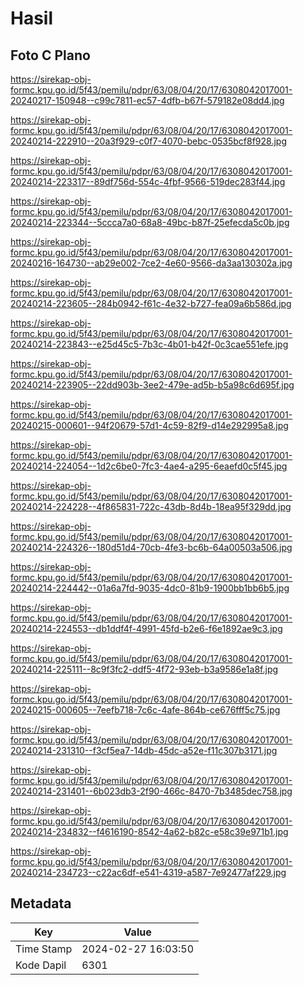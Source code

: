 # Hasil

## Foto C Plano

https://sirekap-obj-formc.kpu.go.id/5f43/pemilu/pdpr/63/08/04/20/17/6308042017001-20240217-150948--c99c7811-ec57-4dfb-b67f-579182e08dd4.jpg

https://sirekap-obj-formc.kpu.go.id/5f43/pemilu/pdpr/63/08/04/20/17/6308042017001-20240214-222910--20a3f929-c0f7-4070-bebc-0535bcf8f928.jpg

https://sirekap-obj-formc.kpu.go.id/5f43/pemilu/pdpr/63/08/04/20/17/6308042017001-20240214-223317--89df756d-554c-4fbf-9566-519dec283f44.jpg

https://sirekap-obj-formc.kpu.go.id/5f43/pemilu/pdpr/63/08/04/20/17/6308042017001-20240214-223344--5ccca7a0-68a8-49bc-b87f-25efecda5c0b.jpg

https://sirekap-obj-formc.kpu.go.id/5f43/pemilu/pdpr/63/08/04/20/17/6308042017001-20240216-164730--ab29e002-7ce2-4e60-9566-da3aa130302a.jpg

https://sirekap-obj-formc.kpu.go.id/5f43/pemilu/pdpr/63/08/04/20/17/6308042017001-20240214-223605--284b0942-f61c-4e32-b727-fea09a6b586d.jpg

https://sirekap-obj-formc.kpu.go.id/5f43/pemilu/pdpr/63/08/04/20/17/6308042017001-20240214-223843--e25d45c5-7b3c-4b01-b42f-0c3cae551efe.jpg

https://sirekap-obj-formc.kpu.go.id/5f43/pemilu/pdpr/63/08/04/20/17/6308042017001-20240214-223905--22dd903b-3ee2-479e-ad5b-b5a98c6d695f.jpg

https://sirekap-obj-formc.kpu.go.id/5f43/pemilu/pdpr/63/08/04/20/17/6308042017001-20240215-000601--94f20679-57d1-4c59-82f9-d14e292995a8.jpg

https://sirekap-obj-formc.kpu.go.id/5f43/pemilu/pdpr/63/08/04/20/17/6308042017001-20240214-224054--1d2c6be0-7fc3-4ae4-a295-6eaefd0c5f45.jpg

https://sirekap-obj-formc.kpu.go.id/5f43/pemilu/pdpr/63/08/04/20/17/6308042017001-20240214-224228--4f865831-722c-43db-8d4b-18ea95f329dd.jpg

https://sirekap-obj-formc.kpu.go.id/5f43/pemilu/pdpr/63/08/04/20/17/6308042017001-20240214-224326--180d51d4-70cb-4fe3-bc6b-64a00503a506.jpg

https://sirekap-obj-formc.kpu.go.id/5f43/pemilu/pdpr/63/08/04/20/17/6308042017001-20240214-224442--01a6a7fd-9035-4dc0-81b9-1900bb1bb6b5.jpg

https://sirekap-obj-formc.kpu.go.id/5f43/pemilu/pdpr/63/08/04/20/17/6308042017001-20240214-224553--db1ddf4f-4991-45fd-b2e6-f6e1892ae9c3.jpg

https://sirekap-obj-formc.kpu.go.id/5f43/pemilu/pdpr/63/08/04/20/17/6308042017001-20240214-225111--8c9f3fc2-ddf5-4f72-93eb-b3a9586e1a8f.jpg

https://sirekap-obj-formc.kpu.go.id/5f43/pemilu/pdpr/63/08/04/20/17/6308042017001-20240215-000605--7eefb718-7c6c-4afe-864b-ce676fff5c75.jpg

https://sirekap-obj-formc.kpu.go.id/5f43/pemilu/pdpr/63/08/04/20/17/6308042017001-20240214-231310--f3cf5ea7-14db-45dc-a52e-f11c307b3171.jpg

https://sirekap-obj-formc.kpu.go.id/5f43/pemilu/pdpr/63/08/04/20/17/6308042017001-20240214-231401--6b023db3-2f90-466c-8470-7b3485dec758.jpg

https://sirekap-obj-formc.kpu.go.id/5f43/pemilu/pdpr/63/08/04/20/17/6308042017001-20240214-234832--f4616190-8542-4a62-b82c-e58c39e971b1.jpg

https://sirekap-obj-formc.kpu.go.id/5f43/pemilu/pdpr/63/08/04/20/17/6308042017001-20240214-234723--c22ac6df-e541-4319-a587-7e92477af229.jpg


## Metadata

| Key        | Value               |
| ---------- | ------------------- |
| Time Stamp | 2024-02-27 16:03:50 |
| Kode Dapil | 6301                |



